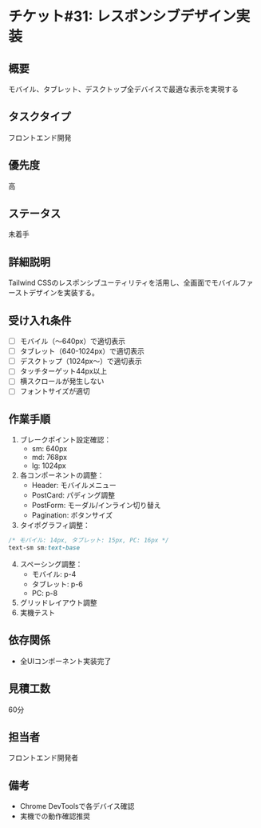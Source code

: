 # チケット#31: レスポンシブデザイン実装

## 概要
モバイル、タブレット、デスクトップ全デバイスで最適な表示を実現する

## タスクタイプ
フロントエンド開発

## 優先度
高

## ステータス
未着手

## 詳細説明
Tailwind CSSのレスポンシブユーティリティを活用し、全画面でモバイルファーストデザインを実装する。

## 受け入れ条件
- [ ] モバイル（〜640px）で適切表示
- [ ] タブレット（640-1024px）で適切表示
- [ ] デスクトップ（1024px〜）で適切表示
- [ ] タッチターゲット44px以上
- [ ] 横スクロールが発生しない
- [ ] フォントサイズが適切

## 作業手順
1. ブレークポイント設定確認：
   - sm: 640px
   - md: 768px
   - lg: 1024px
2. 各コンポーネントの調整：
   - Header: モバイルメニュー
   - PostCard: パディング調整
   - PostForm: モーダル/インライン切り替え
   - Pagination: ボタンサイズ
3. タイポグラフィ調整：
```css
/* モバイル: 14px, タブレット: 15px, PC: 16px */
text-sm sm:text-base
```
4. スペーシング調整：
   - モバイル: p-4
   - タブレット: p-6
   - PC: p-8
5. グリッドレイアウト調整
6. 実機テスト

## 依存関係
- 全UIコンポーネント実装完了

## 見積工数
60分

## 担当者
フロントエンド開発者

## 備考
- Chrome DevToolsで各デバイス確認
- 実機での動作確認推奨